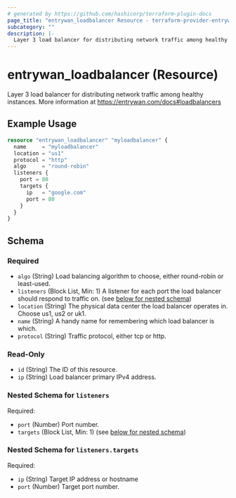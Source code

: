 ```yaml
---
# generated by https://github.com/hashicorp/terraform-plugin-docs
page_title: "entrywan_loadbalancer Resource - terraform-provider-entrywan"
subcategory: ""
description: |-
  Layer 3 load balancer for distributing network traffic among healthy instances.  More information at https://entrywan.com/docs#loadbalancers
---
```


# entrywan_loadbalancer (Resource)

Layer 3 load balancer for distributing network traffic among healthy instances.  More information at https://entrywan.com/docs#loadbalancers

## Example Usage

```terraform
resource "entrywan_loadbalancer" "myloadbalancer" {
  name     = "myloadbalancer"
  location = "us1"
  protocol = "http"
  algo     = "round-robin"
  listeners {
    port = 80
    targets {
      ip   = "google.com"
      port = 80
    }
  }
}
```

<!-- schema generated by tfplugindocs -->
## Schema

### Required

- `algo` (String) Load balancing algorithm to choose, either round-robin or least-used.
- `listeners` (Block List, Min: 1) A listener for each port the load balancer should respond to traffic on. (see [below for nested schema](#nestedblock--listeners))
- `location` (String) The physical data center the load balancer operates in.  Choose us1, us2 or uk1.
- `name` (String) A handy name for remembering which load balancer is which.
- `protocol` (String) Traffic protocol, either tcp or http.

### Read-Only

- `id` (String) The ID of this resource.
- `ip` (String) Load balancer primary IPv4 address.

<a id="nestedblock--listeners"></a>
### Nested Schema for `listeners`

Required:

- `port` (Number) Port number.
- `targets` (Block List, Min: 1) (see [below for nested schema](#nestedblock--listeners--targets))

<a id="nestedblock--listeners--targets"></a>
### Nested Schema for `listeners.targets`

Required:

- `ip` (String) Target IP address or hostname
- `port` (Number) Target port number.
